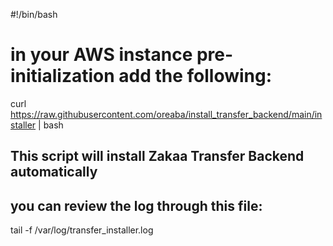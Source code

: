 #!/bin/bash
# in your AWS instance pre-initialization add the following:
curl https://raw.githubusercontent.com/oreaba/install_transfer_backend/main/installer | bash
## This script will install Zakaa Transfer Backend automatically
## you can review the log through this file:
tail -f /var/log/transfer_installer.log